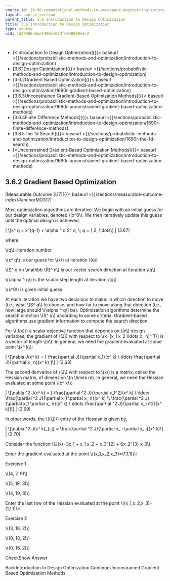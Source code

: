 ```yaml
---
course_id: 16-90-computational-methods-in-aerospace-engineering-spring-2014
layout: course_section
parent_title: 3.6 Introduction to Design Optimization
title: 3.6 Introduction to Design Optimization
type: course
uid: 1d39506a8ae7400e107dfe048008e5c2

---
```


*   [<Introduction to Design Optimization]({{< baseurl >}}/sections/probabilistic-methods-and-optimization/introduction-to-design-optimization)
*   [3.6.1Design Optimization]({{< baseurl >}}/sections/probabilistic-methods-and-optimization/introduction-to-design-optimization)
*   [3.6.2Gradient Based Optimization]({{< baseurl >}}/sections/probabilistic-methods-and-optimization/introduction-to-design-optimization/1690r-gradient-based-optimization)
*   [3.6.3Unconstrained Gradient-Based Optimization Methods]({{< baseurl >}}/sections/probabilistic-methods-and-optimization/introduction-to-design-optimization/1690r-unconstrained-gradient-based-optimization-methods)
*   [3.6.4Finite Difference Methods]({{< baseurl >}}/sections/probabilistic-methods-and-optimization/introduction-to-design-optimization/1690r-finite-difference-methods)
*   [3.6.5The 1d Search]({{< baseurl >}}/sections/probabilistic-methods-and-optimization/introduction-to-design-optimization/1690r-the-1d-search)
*   [\>Unconstrained Gradient-Based Optimization Methods]({{< baseurl >}}/sections/probabilistic-methods-and-optimization/introduction-to-design-optimization/1690r-unconstrained-gradient-based-optimization-methods)

3.6.2 Gradient Based Optimization
---------------------------------

[Measurable Outcome 3.17]({{< baseurl >}}/sections/measurable-outcome-index/#anchorMO317)

Most optimization algorithms are iterative. We begin with an initial guess for our design variables, denoted \\(x^0\\). We then iteratively update this guess until the optimal design is achieved.

| \\\[x^ q = x^{q-1} + \\alpha ^ q S^ q, \\; q = 1,2, \\ldots\\\] | (3.67) 

where

\\(q\\)=iteration number

\\(x^ q\\) is our guess for \\(x\\) at iteration \\(q\\)

\\(S^ q \\in \\mathbb {R}^ n\\) is our vector search direction at iteration \\(q\\)

\\(\\alpha ^ q\\) is the scalar step length at iteration \\(q\\)

\\(x^0\\) is given initial guess.

At each iteration we have two decisions to make: in which direction to move (i.e., what \\(S^ q\\) to choose, and how far to move along that direction (i.e., how large should \\(\\alpha ^ q\\) be). Optimization algorithms determine the search direction \\(S^ q\\) according to some criteria. Gradient-based algorithms use gradient information to compute the search direction.

For \\(J(x)\\) a scalar objective function that depends on \\(n\\) design variables, the gradient of \\(J\\) with respect to \\(x=\[x\_1 x\_2 \\ldots x\_ n\]^ T\\) is a vector of length \\(n\\). In general, we need the gradient evaluated at some point \\(x^ k\\):

| \\\[\\nabla J(x^ k) = \[ \\frac{\\partial J}{\\partial x\_1}(x^ k) \\ \\ldots \\frac{\\partial J}{\\partial x\_ n}(x^ k) \]\\\] | (3.68) 

The second derivative of \\(J\\) with respect to \\(x\\) is a matrix, called the Hessian matrix, of dimension \\(n \\times n\\). In general, we need the Hessian evaluated at some point \\(x^ k\\):

| \\\[\\nabla ^2 J(x^ k) = \[ \\frac{\\partial ^2 J}{\\partial x\_1^2}(x^ k) \\ \\ldots \\frac{\\partial ^2 J}{\\partial x\_1 \\partial x\_ n}(x^ k) \\\\ \\frac{\\partial ^2 J}{\\partial x\_1 \\partial x\_ n}(x^ k) \\ \\ldots \\frac{\\partial ^2 J}{\\partial x\_ n^2}(x^ k)\]\\\] | (3.69) 

In other words, the \\((i,j)\\) entry of the Hessian is given by,

| \\\[\\nabla ^2 J(x^ k)\_{i,j} = \\frac{\\partial ^2 J}{\\partial x\_ i \\partial x\_ j}(x^ k)\\\] | (3.70) 

Consider the function \\(J(x)=3x\_1 + x\_1 x\_2 + x\_3^{2} + 6x\_2^{3} x\_3\\).

Enter the gradient evaluated at the point \\((x\_1,x\_2,x\_3)=(1,1,1)\\):

Exercise 1

 \\((4, 7, 9)\\)

 \\((5, 19, 3)\\)

 \\((4, 19, 8)\\)

Enter the last row of the Hessian evaluated at the point \\((x\_1,x\_2,x\_3)=(1,1,1)\\):

Exercise 2

 \\((3, 18, 2)\\)

 \\((0, 18, 2)\\)

 \\((0, 16, 2)\\)

CheckShow Answer

BackIntroduction to Design Optimization ContinueUnconstrained Gradient-Based Optimization Methods